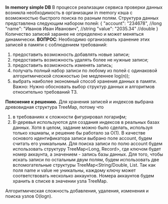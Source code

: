 **In memory simple DB**
В процессе реализации сервиса проверки данных возникла необходимость в
организации in memory кэша с возможностью быстрого поиска по разным полям.
Структура данных представлена следующим набором полей:
{
 "account": "234678", //long
 "name": "Иванов Иван Иванович", //string
 "value": "2035.34" //double
}
Количество записей заранее не определено и может меняться динамически.
**ВОПРОС**: Необходимо организовать хранение этих записей в памяти с
соблюдением требований:
1. предоставить возможность добавлять новые записи;
2. предоставить возможность удалять более не нужные записи;
3. предоставить возможность изменять запись;
4. получать полный набор записи по любому из полей с одинаковой
алгоритмической сложностью (не медленнее log(n));
5. выбрать наиболее экономный способ хранения данных в памяти.
Важно: Нужно обосновать выбор структур данных и алгоритмов
относительно требований ТЗ.


**Пояснение к решению.**
Для хранения записей и индексов выбрана древовидная структура TreeMap, потому что 
1) в требованиях к сложности фигурировал логарифм; 
2) B-деревья используются для создания индексов в реальных базах данных. 
Хотя в целом, задание можно было сделать, используя только хэшмапы, и решение бы 
работало за О(1).
В качестве основого идентификатора записи выбрано поле account, будем считать его 
уникальным. Для поиска записи по полю account будем использовать структуру 
TreeMap<Long, Record>, где ключом будет номер аккаунта, а значением - запись базы 
данных.
Для того, чтобы искать записи по остальным двум полям, будем использовать две 
вспомогательные структуры TreeMap<String/Double, List<Long>. Так как поля name и value 
не уникальны, каждому ключу может соответствовать несколько аккаунтов. Номера 
аккаунтов будем хранить в списке в значении узла TreeMap.

Алгоритмическая сложность добавления, удаления, изменения и поиска узлов O(logn).

